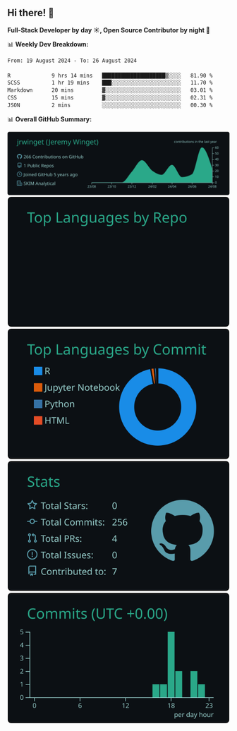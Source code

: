 ## Hi there! 👋

**Full-Stack Developer by day ☀️, Open Source Contributor by night 🌙**

📊 **Weekly Dev Breakdown:**
<!--START_SECTION:waka-->

```txt
From: 19 August 2024 - To: 26 August 2024

R             9 hrs 14 mins   ████████████████████▒░░░░   81.90 %
SCSS          1 hr 19 mins    ███░░░░░░░░░░░░░░░░░░░░░░   11.70 %
Markdown      20 mins         ▓░░░░░░░░░░░░░░░░░░░░░░░░   03.01 %
CSS           15 mins         ▓░░░░░░░░░░░░░░░░░░░░░░░░   02.31 %
JSON          2 mins          ░░░░░░░░░░░░░░░░░░░░░░░░░   00.30 %
```

<!--END_SECTION:waka-->

📊 **Overall GitHub Summary:**

[![](https://raw.githubusercontent.com/jrwinget/jrwinget/main/profile-summary-card-output/gotham/0-profile-details.svg)](https://github.com/vn7n24fzkq/github-profile-summary-cards)
[![](https://raw.githubusercontent.com/jrwinget/jrwinget/main/profile-summary-card-output/gotham/1-repos-per-language.svg)](https://github.com/vn7n24fzkq/github-profile-summary-cards) [![](https://raw.githubusercontent.com/jrwinget/jrwinget/main/profile-summary-card-output/gotham/2-most-commit-language.svg)](https://github.com/vn7n24fzkq/github-profile-summary-cards)
[![](https://raw.githubusercontent.com/jrwinget/jrwinget/main/profile-summary-card-output/gotham/3-stats.svg)](https://github.com/vn7n24fzkq/github-profile-summary-cards) [![](https://raw.githubusercontent.com/jrwinget/jrwinget/main/profile-summary-card-output/gotham/4-productive-time.svg)](https://github.com/vn7n24fzkq/github-profile-summary-cards)
